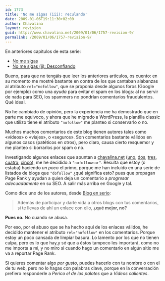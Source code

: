 ```yaml
---
id: 1773
title: 'No me sigas (iii): reculando'
date: 2009-01-06T19:11:30+02:00
author: Chavalina
layout: revision
guid: http://www.chavalina.net/2009/01/06/1757-revision-9/
permalink: /2009/01/06/1757-revision-9/
---
```

En anteriores capítulos de esta serie:

  * [No me sigas](http://www.chavalina.net/2005/01/19/post-330/)
  * [No me sigas (ii): Desconfiando](http://www.chavalina.net/2005/01/20/post-331/)

Bueno, para que no tengáis que leer los anteriores artículos, os cuento: en su momento me mostré bastante en contra de los que cantaban alabanzas al atributo `rel="nofollow"`, que se proponía desde algunos foros (Google por ejemplo) como una _ayuda_ para evitar el spam en los blogs: al no servir de nada para SEO, los spammers no pondrían comentarios fraudulentos. Qué ideal.

No he cambiado de opinión, pero la experiencia me ha demostrado que en parte me equivoco, y ahora que he migrado a WordPress, la plantilla classic que utilizo tiene el atributo `"nofollow"` me planteo si conservarlo o no.

Muchos muchos comentarios de este blog tienen autores tales como «vídeos» o «viajes», o «seguros». Son comentarios bastante válidos en algunos casos (patéticos en otros), pero claro, causa cierto resquemor y me planteo si borrarlos por spam o no.

Investigando algunos enlaces que apuntan a [chavalina.net](http://chavalina.net) ([uno](http://www.ulove-tech.com/i-do-or-i-dont-53-do-follows-blogs/), [dos](http://deltomate1.blogspot.com/2008/07/lista-nofollow-dofollow-listado-blogs.html), [tres](http://www.xeroblog.com/que-es-dofollow/), [cuatro](http://blogenserio.com/2008/03/33-blogs-esplendidos-en-donde-comentar/), [cinco](http://blogsdofollow.com/)), me he decidido a `"nofollowear"`. Resulta que estoy (o estaba) haciendo _un poco_ el primo, porque me han incluido en una serie de listados de blogs que `"dofollow"` ¿qué significa esto? pues que propagan Page Rank y ayudan a quien deja un comentario a _progresar adecuadamente_ en su SEO. A salir más arriba en Google y tal.

Como dice uno de los autores, desde [Blog en serio](http://blogenserio.com/2008/03/33-blogs-esplendidos-en-donde-comentar/):

> Además de participar y darle vida a otros blogs con tus comentarios, si te llevas de ahí un enlace con ello, **¿qué mejor, no?**

**Pues no.** No cuando se abusa.

Por eso, por el abuso que se ha hecho aquí de los enlaces válidos, he decidido mantener el atributo `rel="nofollow"` en los comentarios. Porque estoy un poco cansada de limpiar basura. Lo lamento por los que no tienen culpa, pero es lo que hay,y sé que a éstos tampoco les importará, como no me importa a mi, y no miro si cuando hago un comentario en algún sitio me va a reportar Page Rank.

Si quieres comentar algo _por gusto_, puedes hacerlo con tu nombre o con el de tu web, pero no lo hagas con palabras clave, porque en la conversación prefiero responderle a _Perico el de los palotes_ que a _Vídeos calientes_.